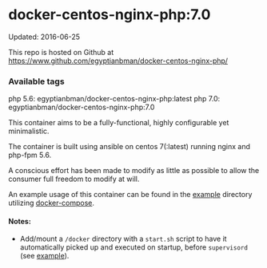 # docker-centos-nginx-php:7.0

Updated: 2016-06-25

This repo is hosted on Github at https://www.github.com/egyptianbman/docker-centos-nginx-php/

### Available tags
php 5.6: egyptianbman/docker-centos-nginx-php:latest
php 7.0: egyptianbman/docker-centos-nginx-php:7.0

This container aims to be a fully-functional, highly configurable yet minimalistic.

The container is built using ansible on centos 7(:latest) running nginx and php-fpm 5.6.

A conscious effort has been made to modify as little as possible to allow the consumer full freedom to modify at will.

An example usage of this container can be found in the [example](https://github.com/egyptianbman/docker-centos-nginx-php/tree/master/example) directory utilizing [docker-compose](https://docs.docker.com/compose/).

#### Notes:
- Add/mount a `/docker` directory with a `start.sh` script to have it automatically picked up and executed on startup, before `supervisord` (see [example](https://github.com/egyptianbman/docker-centos-nginx-php/tree/master/example)).
